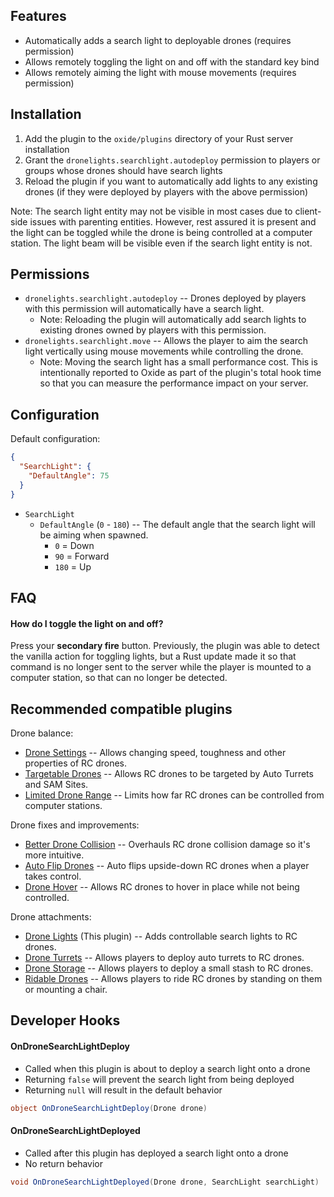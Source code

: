 ## Features

- Automatically adds a search light to deployable drones (requires permission)
- Allows remotely toggling the light on and off with the standard key bind
- Allows remotely aiming the light with mouse movements (requires permission)

## Installation

1. Add the plugin to the `oxide/plugins` directory of your Rust server installation
2. Grant the `dronelights.searchlight.autodeploy` permission to players or groups whose drones should have search lights
3. Reload the plugin if you want to automatically add lights to any existing drones (if they were deployed by players with the above permission)

Note: The search light entity may not be visible in most cases due to client-side issues with parenting entities. However, rest assured it is present and the light can be toggled while the drone is being controlled at a computer station. The light beam will be visible even if the search light entity is not.

## Permissions

- `dronelights.searchlight.autodeploy` -- Drones deployed by players with this permission will automatically have a search light.
  - Note: Reloading the plugin will automatically add search lights to existing drones owned by players with this permission.
- `dronelights.searchlight.move` -- Allows the player to aim the search light vertically using mouse movements while controlling the drone.
  - Note: Moving the search light has a small performance cost. This is intentionally reported to Oxide as part of the plugin's total hook time so that you can measure the performance impact on your server.

## Configuration

Default configuration:

```json
{
  "SearchLight": {
    "DefaultAngle": 75
  }
}
```

- `SearchLight`
  - `DefaultAngle` (`0` - `180`) -- The default angle that the search light will be aiming when spawned.
    - `0` = Down
    - `90` = Forward
    - `180` = Up

## FAQ

#### How do I toggle the light on and off?

Press your **secondary fire** button. Previously, the plugin was able to detect the vanilla action for toggling lights, but a Rust update made it so that command is no longer sent to the server while the player is mounted to a computer station, so that can no longer be detected.

## Recommended compatible plugins

Drone balance:
- [Drone Settings](https://umod.org/plugins/drone-settings) -- Allows changing speed, toughness and other properties of RC drones.
- [Targetable Drones](https://umod.org/plugins/targetable-drones) -- Allows RC drones to be targeted by Auto Turrets and SAM Sites.
- [Limited Drone Range](https://umod.org/plugins/limited-drone-range) -- Limits how far RC drones can be controlled from computer stations.

Drone fixes and improvements:
- [Better Drone Collision](https://umod.org/plugins/better-drone-collision) -- Overhauls RC drone collision damage so it's more intuitive.
- [Auto Flip Drones](https://umod.org/plugins/auto-flip-drones) -- Auto flips upside-down RC drones when a player takes control.
- [Drone Hover](https://umod.org/plugins/drone-hover) -- Allows RC drones to hover in place while not being controlled.

Drone attachments:
- [Drone Lights](https://umod.org/plugins/drone-lights) (This plugin) -- Adds controllable search lights to RC drones.
- [Drone Turrets](https://umod.org/plugins/drone-turrets) -- Allows players to deploy auto turrets to RC drones.
- [Drone Storage](https://umod.org/plugins/drone-storage) -- Allows players to deploy a small stash to RC drones.
- [Ridable Drones](https://umod.org/plugins/ridable-drones) -- Allows players to ride RC drones by standing on them or mounting a chair.

## Developer Hooks

#### OnDroneSearchLightDeploy

- Called when this plugin is about to deploy a search light onto a drone
- Returning `false` will prevent the search light from being deployed
- Returning `null` will result in the default behavior

```csharp
object OnDroneSearchLightDeploy(Drone drone)
```

#### OnDroneSearchLightDeployed

- Called after this plugin has deployed a search light onto a drone
- No return behavior

```csharp
void OnDroneSearchLightDeployed(Drone drone, SearchLight searchLight)
```
